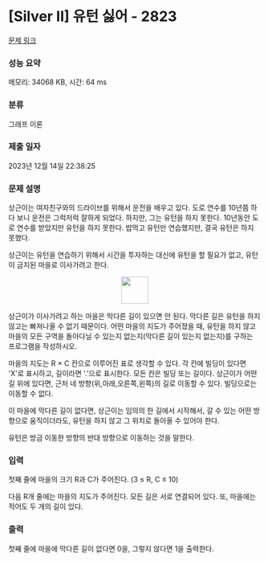 # [Silver II] 유턴 싫어 - 2823 

[문제 링크](https://www.acmicpc.net/problem/2823) 

### 성능 요약

메모리: 34068 KB, 시간: 64 ms

### 분류

그래프 이론

### 제출 일자

2023년 12월 14일 22:38:25

### 문제 설명

<p>상근이는 여자친구와의 드라이브를 위해서 운전을 배우고 있다. 도로 연수를 10년쯤 하다 보니 운전은 그럭저럭 잘하게 되었다. 하지만, 그는 유턴을 하지 못한다. 10년동안 도로 연수를 받았지만 유턴을 하지 못한다. 밥먹고 유턴만 연습했지만, 결국 유턴은 하지 못했다.</p>

<p>상근이는 유턴을 연습하기 위해서 시간을 투자하는 대신에 유턴을 할 필요가 없고, 유턴이 금지된 마을로 이사가려고 한다.</p>

<p style="text-align: center;"><img alt="" src="https://upload.acmicpc.net/8b57a845-e0b4-4ee1-a16f-9a924d4680f8/-/preview/" style="width: 54px; height: 54px;"></p>

<p>상근이가 이사가려고 하는 마을은 막다른 길이 있으면 안 된다. 막다른 길은 유턴을 하지 않고는 빠져나올 수 없기 때문이다. 어떤 마을의 지도가 주어졌을 때, 유턴을 하지 않고 마을의 모든 구역을 돌아다닐 수 있는지 없는지(막다른 길이 있는지 없는지)를 구하는 프로그램을 작성하시오. </p>

<p>마을의 지도는 R × C 칸으로 이루어진 표로 생각할 수 있다. 각 칸에 빌딩이 있다면 'X'로 표시하고, 길이라면 '.'으로 표시한다. 모든 칸은 빌딩 또는 길이다. 상근이가 어떤 길 위에 있다면, 근처 네 방향(위,아래,오른쪽,왼쪽)의 길로 이동할 수 있다. 빌딩으로는 이동할 수 없다.</p>

<p>이 마을에 막다른 길이 없다면, 상근이는 임의의 한 길에서 시작해서, 갈 수 있는 어떤 방향으로 움직이더라도, 유턴을 하지 않고 그 위치로 돌아올 수 있어야 한다.</p>

<p>유턴은 방금 이동한 방향의 반대 방향으로 이동하는 것을 말한다.</p>

### 입력 

 <p>첫째 줄에 마을의 크기 R과 C가 주어진다. (3 ≤ R, C ≤ 10)</p>

<p>다음 R개 줄에는 마을의 지도가 주어진다. 모든 길은 서로 연결되어 있다. 또, 마을에는 적어도 두 개의 길이 있다.</p>

### 출력 

 <p>첫째 줄에 마을에 막다른 길이 없다면 0을, 그렇지 않다면 1을 출력한다.</p>

